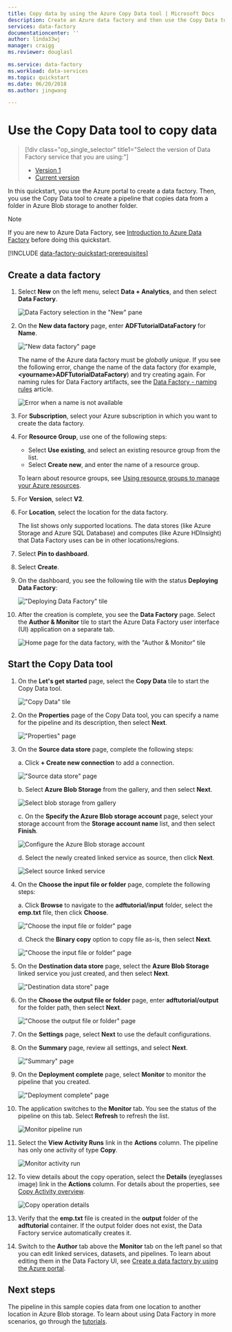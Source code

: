 ```yaml
---
title: Copy data by using the Azure Copy Data tool | Microsoft Docs
description: Create an Azure data factory and then use the Copy Data tool to copy data from one location in Azure Blob storage to another location.
services: data-factory
documentationcenter: ''
author: linda33wj
manager: craigg
ms.reviewer: douglasl

ms.service: data-factory
ms.workload: data-services
ms.topic: quickstart
ms.date: 06/20/2018
ms.author: jingwang

---
```

# Use the Copy Data tool to copy data 
> [!div class="op_single_selector" title1="Select the version of Data Factory service that you are using:"]
> * [Version 1](v1/data-factory-copy-data-from-azure-blob-storage-to-sql-database.md)
> * [Current version](quickstart-create-data-factory-copy-data-tool.md)

In this quickstart, you use the Azure portal to create a data factory. Then, you use the Copy Data tool to create a pipeline that copies data from a folder in Azure Blob storage to another folder. 

> [!NOTE]
> If you are new to Azure Data Factory, see [Introduction to Azure Data Factory](data-factory-introduction.md) before doing this quickstart. 

[!INCLUDE [data-factory-quickstart-prerequisites](../../includes/data-factory-quickstart-prerequisites.md)] 

## Create a data factory

1. Select **New** on the left menu, select **Data + Analytics**, and then select **Data Factory**. 
   
   ![Data Factory selection in the "New" pane](./media/quickstart-create-data-factory-copy-data-tool/new-azure-data-factory-menu.png)
1. On the **New data factory** page, enter **ADFTutorialDataFactory** for **Name**. 
      
   !["New data factory" page](./media/quickstart-create-data-factory-copy-data-tool/new-azure-data-factory.png)
 
   The name of the Azure data factory must be *globally unique*. If you see the following error, change the name of the data factory (for example, **&lt;yourname&gt;ADFTutorialDataFactory**) and try creating again. For naming rules for Data Factory artifacts, see the [Data Factory - naming rules](naming-rules.md) article.
  
   ![Error when a name is not available](./media/quickstart-create-data-factory-portal/name-not-available-error.png)
1. For **Subscription**, select your Azure subscription in which you want to create the data factory. 
1. For **Resource Group**, use one of the following steps:
     
   - Select **Use existing**, and select an existing resource group from the list. 
   - Select **Create new**, and enter the name of a resource group.   
         
   To learn about resource groups, see [Using resource groups to manage your Azure resources](../azure-resource-manager/resource-group-overview.md).  
1. For **Version**, select **V2**.
1. For **Location**, select the location for the data factory. 

   The list shows only supported locations. The data stores (like Azure Storage and Azure SQL Database) and computes (like Azure HDInsight) that Data Factory uses can be in other locations/regions.

1. Select **Pin to dashboard**.     
1. Select **Create**.
1. On the dashboard, you see the following tile with the status **Deploying Data Factory**: 

	!["Deploying Data Factory" tile](media/quickstart-create-data-factory-copy-data-tool/deploying-data-factory.png)
1. After the creation is complete, you see the **Data Factory** page. Select the **Author & Monitor** tile to start the Azure Data Factory user interface (UI) application on a separate tab.
   
   ![Home page for the data factory, with the "Author & Monitor" tile](./media/quickstart-create-data-factory-copy-data-tool/data-factory-home-page.png)

## Start the Copy Data tool

1. On the **Let's get started** page, select the **Copy Data** tile to start the Copy Data tool. 

   !["Copy Data" tile](./media/quickstart-create-data-factory-copy-data-tool/copy-data-tool-tile.png)

1. On the **Properties** page of the Copy Data tool, you can specify a name for the pipeline and its description, then select **Next**. 

   !["Properties" page](./media/quickstart-create-data-factory-copy-data-tool/copy-data-tool-properties-page.png)
1. On the **Source data store** page, complete the following steps:

    a. Click **+ Create new connection** to add a connection.

    !["Source data store" page](./media/quickstart-create-data-factory-copy-data-tool/new-source-linked-service.png)

    b. Select **Azure Blob Storage** from the gallery, and then select **Next**.

    ![Select blob storage from gallery](./media/quickstart-create-data-factory-copy-data-tool/select-blob-source.png)

    c. On the **Specify the Azure Blob storage account** page, select your storage account from the **Storage account name** list, and then select **Finish**. 

   ![Configure the Azure Blob storage account](./media/quickstart-create-data-factory-copy-data-tool/configure-blob-storage.png)

   d. Select the newly created linked service as source, then click **Next**.

   ![Select source linked service](./media/quickstart-create-data-factory-copy-data-tool/select-source-linked-service.png)


1. On the **Choose the input file or folder** page, complete the following steps:

   a. Click **Browse** to navigate to the **adftutorial/input** folder, select the **emp.txt** file, then click **Choose**. 

   !["Choose the input file or folder" page](./media/quickstart-create-data-factory-copy-data-tool/configure-source-path.png)

   d. Check the **Binary copy** option to copy file as-is, then select **Next**. 

   !["Choose the input file or folder" page](./media/quickstart-create-data-factory-copy-data-tool/select-binary-copy.png)


1. On the **Destination data store** page, select the **Azure Blob Storage** linked service you just created, and then select **Next**. 

   !["Destination data store" page](./media/quickstart-create-data-factory-copy-data-tool/select-sink-linked-service.png)

1. On the **Choose the output file or folder** page, enter **adftutorial/output** for the folder path, then select **Next**. 

   !["Choose the output file or folder" page](./media/quickstart-create-data-factory-copy-data-tool/configure-sink-path.png) 

1. On the **Settings** page, select **Next** to use the default configurations. 

1. On the **Summary** page, review all settings, and select **Next**. 

    !["Summary" page](./media/quickstart-create-data-factory-copy-data-tool/summary-page.png)

1. On the **Deployment complete** page, select **Monitor** to monitor the pipeline that you created. 

    !["Deployment complete" page](./media/quickstart-create-data-factory-copy-data-tool/deployment-page.png)

1. The application switches to the **Monitor** tab. You see the status of the pipeline on this tab. Select **Refresh** to refresh the list. 
    
    ![Monitor pipeline run](./media/quickstart-create-data-factory-copy-data-tool/pipeline-monitoring.png)

1. Select the **View Activity Runs** link in the **Actions** column. The pipeline has only one activity of type **Copy**. 

    ![Monitor activity run](./media/quickstart-create-data-factory-copy-data-tool/activity-monitoring.png)
    
1. To view details about the copy operation, select the **Details** (eyeglasses image) link in the **Actions** column. For details about the properties, see [Copy Activity overview](copy-activity-overview.md).

    ![Copy operation details](./media/quickstart-create-data-factory-copy-data-tool/activity-execution-details.png)

1. Verify that the **emp.txt** file is created in the **output** folder of the **adftutorial** container. If the output folder does not exist, the Data Factory service automatically creates it. 

1. Switch to the **Author** tab above the **Monitor** tab on the left panel so that you can edit linked services, datasets, and pipelines. To learn about editing them in the Data Factory UI, see [Create a data factory by using the Azure portal](quickstart-create-data-factory-portal.md).

## Next steps
The pipeline in this sample copies data from one location to another location in Azure Blob storage. To learn about using Data Factory in more scenarios, go through the [tutorials](tutorial-copy-data-portal.md). 
